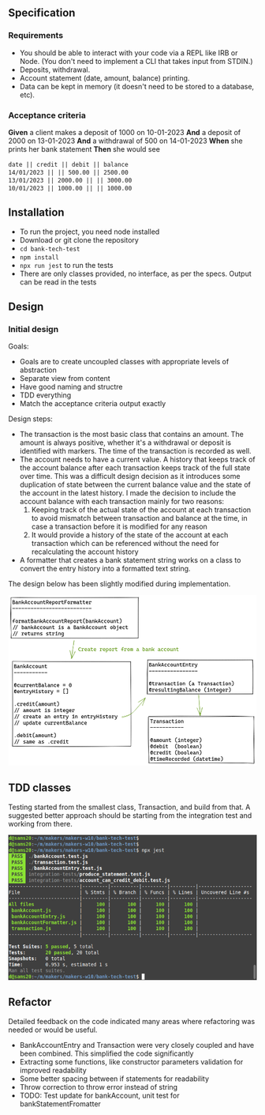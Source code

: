## Specification

### Requirements

- You should be able to interact with your code via a REPL like IRB or Node.
  (You don't need to implement a CLI that takes input from STDIN.)
- Deposits, withdrawal.
- Account statement (date, amount, balance) printing.
- Data can be kept in memory (it doesn't need to be stored to a database, etc).

### Acceptance criteria

**Given** a client makes a deposit of 1000 on 10-01-2023
**And** a deposit of 2000 on 13-01-2023
**And** a withdrawal of 500 on 14-01-2023
**When** she prints her bank statement
**Then** she would see

```
date || credit || debit || balance
14/01/2023 || || 500.00 || 2500.00
13/01/2023 || 2000.00 || || 3000.00
10/01/2023 || 1000.00 || || 1000.00
```

## Installation

- To run the project, you need node installed
- Download or git clone the repository
- `cd bank-tech-test`
- `npm install`
- `npx run jest` to run the tests
- There are only classes provided, no interface, as per the specs.
  Output can be read in the tests

## Design

### Initial design

Goals:

- Goals are to create uncoupled classes with appropriate levels of abstraction
- Separate view from content
- Have good naming and structre
- TDD everything
- Match the acceptance criteria output exactly

Design steps:

- The transaction is the most basic class that contains an amount. The amount
  is always positive, whether it's a withdrawal or deposit is identified with
  markers. The time of the transaction is recorded as well.
- The account needs to have a current value. A history that keeps track of the
  account balance after each transaction keeps track of the full state over time. This was a difficult design decision as it introduces some duplication of state between the current balance value and the state of the account in the latest history. I made the decision to include the account balance with each transaction mainly for two reasons:
  1. Keeping track of the actual state of the account at each transaction to avoid mismatch between transaction and balance at the time, in case a transaction before it is modified for any reason
  2. It would provide a history of the state of the account at each transaction which can be referenced without the need for recalculating the account history
- A formatter that creates a bank statement string works on a class to convert
  the entry history into a formatted text string.

The design below has been slightly modified during implementation.

![Excalidraw chart](./docs/initial-class-design.png)

## TDD classes

Testing started from the smallest class, Transaction, and build from that. A
suggested better approach should be starting from the integration test and
working from there.

![Excalidraw chart](./docs/tests.png)

## Refactor

Detailed feedback on the code indicated many areas where refactoring was needed
or would be useful.

- BankAccountEntry and Transaction were very closely coupled and have been
  combined. This simplified the code significantly
- Extracting some functions, like constructor parameters validation for
  improved readability
- Some better spacing between if statements for readability
- Throw correction to throw error instead of string
- TODO: Test update for bankAccount, unit test for bankStatementFromatter
